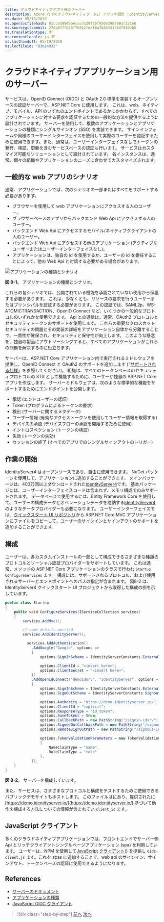 ```yaml
---
title: クラウドネイティブアプリ用のサーバー
description: Azure 向けのクラウドネイティブ .NET アプリの設計 |IdentityServer
ms.date: 05/13/2020
ms.openlocfilehash: 81cce30568becacda29f65f9506398790af321e0
ms.sourcegitcommit: 27db07ffb26f76912feefba7b884313547410db5
ms.translationtype: MT
ms.contentlocale: ja-JP
ms.lasthandoff: 05/19/2020
ms.locfileid: "83614033"
---
```

# <a name="identityserver-for-cloud-native-applications"></a>クラウドネイティブアプリケーション用のサーバー

サービスは、OpenID Connect (OIDC) と OAuth 2.0 標準を実装するオープンソースの認証サーバーで、ASP.NET Core に使用します。 これは、web、ネイティブ、モバイル、API のいずれのエンドポイントであるかにかかわらず、すべてのアプリケーションに対する要求を認証するための一般的な方法を提供するように設計されています。 サーバーを使用して、複数のアプリケーションとアプリケーションの種類にシングルサインオン (SSO) を実装できます。 サインインフォームや同様のユーザーインターフェイスを使用して実際のユーザーを認証するために使用できます。また、通常は、ユーザーインターフェイスなしでトークンの発行、検証、更新を含むサービスベースの認証も行います。 サービスはカスタマイズ可能なソリューションとして設計されています。 各インスタンスは、通常、個々の組織やアプリケーションのニーズに合わせてカスタマイズされます。

## <a name="common-web-app-scenarios"></a>一般的な web アプリのシナリオ

通常、アプリケーションでは、次のシナリオの一部またはすべてをサポートする必要があります。

- ブラウザーを使用して web アプリケーションにアクセスする人のユーザー。
- ブラウザーベースのアプリからバックエンド Web Api にアクセスする人のユーザー。
- バックエンド Web Api にアクセスするモバイル/ネイティブクライアントの人のユーザー。
- バックエンド Web Api にアクセスする他のアプリケーション (アクティブなユーザーまたはユーザーインターフェイスなし)。
- アプリケーションは、独自の id を使用するか、ユーザーの id を委任することによって、他の Web Api と対話する必要がある場合があります。

![アプリケーションの種類とシナリオ](./media/application-types.png)

**図 8-1**。 アプリケーションの種類とシナリオ。

これらの各シナリオでは、公開されている機能を承認されていない使用から保護する必要があります。 これは、少なくとも、リソースの要求を行うユーザーまたはプリンシパルを認証する必要があります。 この認証では、SAML2p、WS-ATOMICTRANSACTION、OpenID Connect など、いくつかの一般的なプロトコルのいずれかを使用できます。 Api との通信は、通常、OAuth2 プロトコルとセキュリティトークンのサポートを使用します。 これらの重要なクロスカットセキュリティの問題とその実装の詳細をアプリケーション自体から分離することで、一貫性が確保され、セキュリティと保守性が向上します。 このような懸念を、独自の製品にアウトソーシングすると、すべてのアプリケーションがこれらの問題を解決するのに役立ちます。

サーバーは、ASP.NET Core アプリケーション内で実行されるミドルウェアを提供し、OpenID Connect と OAuth2 のサポートを追加します (「[サポートされる仕様](http://docs.identityserver.io/en/latest/intro/specs.html)」を参照してください)。 組織は、すべてのトークンベースのセキュリティプロトコルの STS として機能するために、ユーザーが独自の ASP.NET Core アプリを作成します。 サーバーミドルウェアは、次のような標準的な機能をサポートするためにエンドポイントを公開します。

- 承認 (エンドユーザーの認証)
- Token (プログラムによるトークンの要求)
- 検出 (サーバーに関するメタデータ)
- ユーザー情報 (有効なアクセストークンを使用してユーザー情報を取得する)
- デバイスの承認 (デバイスフローの承認を開始するために使用)
- イントロスペクション (トークンの検証)
- 失効 (トークンの失効)
- セッションの終了 (すべてのアプリでのシングルサインアウトのトリガー)

## <a name="getting-started"></a>作業の開始

IdentityServer4 はオープンソースであり、自由に使用できます。 NuGet パッケージを使用して、アプリケーションに追加することができます。 メインパッケージは、400万回以上ダウンロードされた[IdentityServer4](https://www.nuget.org/packages/IdentityServer4/)です。 基本パッケージには、ユーザーインターフェイスコードは含まれず、メモリ構成でのみサポートされます。 データベースで使用するには、Entity Framework Core を使用して、ユーザーの構成データとオペレーションデータを格納する[IdentityServer4](https://www.nuget.org/packages/IdentityServer4.EntityFramework)のようなデータプロバイダーも必要になります。 ユーザーインターフェイスでは、[クイックスタート UI リポジトリ](https://github.com/IdentityServer/IdentityServer4.Quickstart.UI)から ASP.NET Core MVC アプリケーションにファイルをコピーして、ユーザーのサインインとサインアウトのサポートを追加することができます。

## <a name="configuration"></a>構成

ユーザーは、各カスタムインストールの一部として構成できるさまざまな種類のプロトコルとソーシャル認証プロバイダーをサポートしています。 これは通常、メソッドの ASP.NET Core アプリケーションのクラスで行われ `Startup` `ConfigureServices` ます。 構成には、サポートされるプロトコル、および使用されるサーバーとエンドポイントへのパスの指定が含まれます。 図8-2 は、IdentityServer4 クイックスタート UI プロジェクトから取得した構成の例を示しています。

```csharp
public class Startup
{
    public void ConfigureServices(IServiceCollection services)
    {
        services.AddMvc();

        // some details omitted
        services.AddIdentityServer();

          services.AddAuthentication()
            .AddGoogle("Google", options =>
            {
                options.SignInScheme = IdentityServerConstants.ExternalCookieAuthenticationScheme;

                options.ClientId = "<insert here>";
                options.ClientSecret = "<insert here>";
            })
            .AddOpenIdConnect("demoidsrv", "IdentityServer", options =>
            {
                options.SignInScheme = IdentityServerConstants.ExternalCookieAuthenticationScheme;
                options.SignOutScheme = IdentityServerConstants.SignoutScheme;

                options.Authority = "https://demo.identityserver.io/";
                options.ClientId = "implicit";
                options.ResponseType = "id_token";
                options.SaveTokens = true;
                options.CallbackPath = new PathString("/signin-idsrv");
                options.SignedOutCallbackPath = new PathString("/signout-callback-idsrv");
                options.RemoteSignOutPath = new PathString("/signout-idsrv");

                options.TokenValidationParameters = new TokenValidationParameters
                {
                    NameClaimType = "name",
                    RoleClaimType = "role"
                };
            });
    }
}
```

**図 8-2**。 サーバーを構成しています。

また、サービスは、さまざまなプロトコルと構成をテストするために使用できるパブリックデモサイトもホストします。 このファイルはにあり、提供されたに [https://demo.identityserver.io/](https://demo.identityserver.io/) 基づいて動作を構成する方法についての情報が含まれてい `client_id` ます。

## <a name="javascript-clients"></a>JavaScript クライアント

多くのクラウドネイティブアプリケーションでは、フロントエンドでサーバー側 Api とリッチクライアントシングルページアプリケーション (spa) を利用しています。 ユーザーは、NPM を使用して[JavaScript クライアント](http://docs.identityserver.io/en/latest/quickstarts/4_javascript_client.html)() を提供し `oidc-client.js` ます。これを spas に追加することで、web api のサインイン、サインアウト、トークンベースの認証に使用できるようになります。

## <a name="references"></a>References

- [サーバーのドキュメント](http://docs.identityserver.io/en/latest/)
- [アプリケーションの種類](https://docs.microsoft.com/azure/active-directory/develop/app-types)
- [JavaScript OIDC クライアント](http://docs.identityserver.io/en/latest/quickstarts/4_javascript_client.html)

>[!div class="step-by-step"]
>[前へ](azure-active-directory.md)
>[次へ](security.md)
